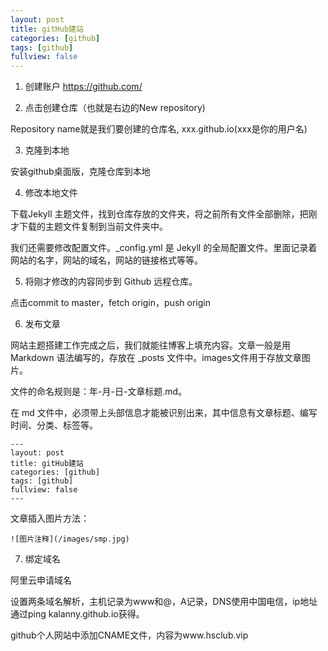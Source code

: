 ```yaml
---
layout: post
title: gitHub建站
categories: [github]
tags: [github]
fullview: false
---
```

1. 创建账户  https://github.com/

2. 点击创建仓库（也就是右边的New repository)

Repository name就是我们要创建的仓库名, xxx.github.io(xxx是你的用户名)

3. 克隆到本地

安装github桌面版，克隆仓库到本地

4. 修改本地文件

下载Jekyll 主题文件，找到仓库存放的文件夹，将之前所有文件全部删除，把刚才下载的主题文件复制到当前文件夹中。

我们还需要修改配置文件。_config.yml 是 Jekyll 的全局配置文件。里面记录着网站的名字，网站的域名，网站的链接格式等等。

5. 将刚才修改的内容同步到 Github 远程仓库。

点击commit to master，fetch origin，push origin

6. 发布文章

网站主题搭建工作完成之后，我们就能往博客上填充内容。文章一般是用 Markdown 语法编写的，存放在 _posts 文件中。images文件用于存放文章图片。

文件的命名规则是：年-月-日-文章标题.md。

在 md 文件中，必须带上头部信息才能被识别出来，其中信息有文章标题、编写时间、分类、标签等。

```
---
layout: post
title: gitHub建站
categories: [github]
tags: [github]
fullview: false
---
```

文章插入图片方法：
```
![图片注释](/images/smp.jpg)
```

7. 绑定域名

阿里云申请域名

设置两条域名解析，主机记录为www和@，A记录，DNS使用中国电信，ip地址通过ping kalanny.github.io获得。

github个人网站中添加CNAME文件，内容为www.hsclub.vip